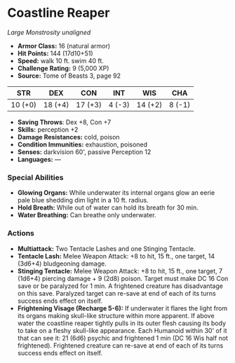 # Coastline Reaper

*Large* *Monstrosity* *unaligned*

- **Armor Class:** 16 (natural armor)
- **Hit Points:** 144 (17d10+51)
- **Speed:** walk 10 ft. swim 40 ft.
- **Challenge Rating:** 9 (5,000 XP)
- **Source:** Tome of Beasts 3, page 92

| STR | DEX | CON | INT | WIS | CHA |
| --- | --- | --- | --- | --- | --- |
| 10 (+0) | 18 (+4) | 17 (+3) | 4 (-3) | 14 (+2) | 8 (-1) |

- **Saving Throws**: Dex +8, Con +7
- **Skills:** perception +2
- **Damage Resistances:** cold, poison
- **Condition Immunities:** exhaustion, poisoned
- **Senses:** darkvision 60', passive Perception 12
- **Languages:** —

### Special Abilities

- **Glowing Organs:** While underwater its internal organs glow an eerie pale blue shedding dim light in a 10 ft. radius.
- **Hold Breath:** While out of water can hold its breath for 30 min.
- **Water Breathing:** Can breathe only underwater.

### Actions

- **Multiattack:** Two Tentacle Lashes and one Stinging Tentacle.
- **Tentacle Lash:** Melee Weapon Attack: +8 to hit, 15 ft., one target, 14 (3d6+4) bludgeoning damage.
- **Stinging Tentacle:** Melee Weapon Attack: +8 to hit, 15 ft., one target, 7 (1d6+4) piercing damage + 9 (2d8) poison. Target must make DC 16 Con save or be paralyzed for 1 min. A frightened creature has disadvantage on this save. Paralyzed target can re-save at end of each of its turns success ends effect on itself.
- **Frightening Visage (Recharge 5-6):** If underwater it flares the light from its organs making skull-like structure within more apparent. If above water the coastline reaper tightly pulls in its outer flesh causing its body to take on a fleshy skull-like appearance. Each Humanoid within 30' of it that can see it: 21 (6d6) psychic and frightened 1 min (DC 16 Wis half not frightened). Frightened creature can re-save at end of each of its turns success ends effect on itself.


